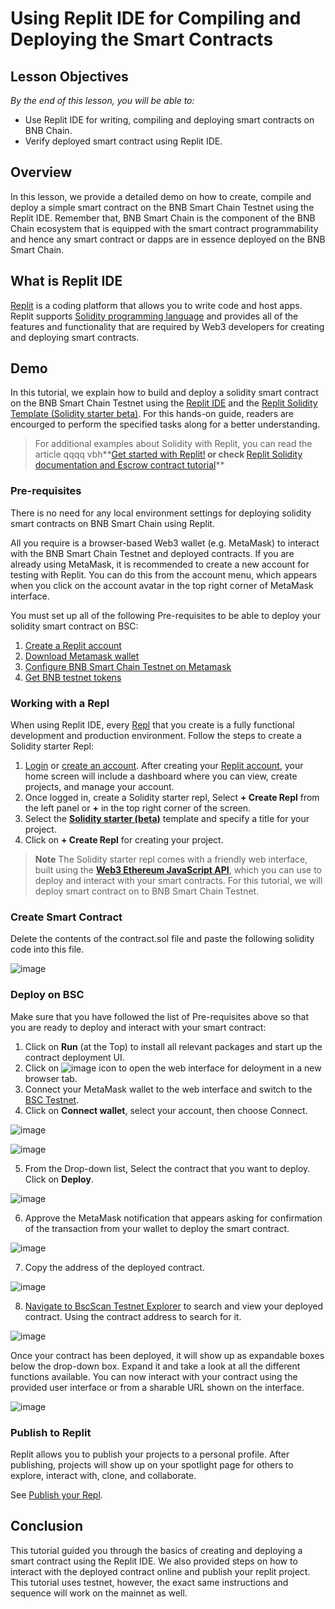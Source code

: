 # Using Replit IDE for Compiling and Deploying the Smart Contracts

## Lesson Objectives 
*By the end of this lesson, you will be able to:*

- Use Replit IDE for writing, compiling and deploying smart contracts on BNB Chain.
- Verify deployed smart contract using Replit IDE.

## Overview
In this lesson, we provide a detailed demo on how to create, compile and deploy a simple smart contract on the BNB Smart Chain Testnet using the Replit IDE. Remember that, BNB Smart Chain is the component of the BNB Chain ecosystem that is equipped with the smart contract programmability and hence any smart contract or dapps are in essence deployed on the BNB Smart Chain.

## What is Replit IDE
[Replit](https://docs.replit.com/tutorials/01-introduction-to-the-repl-it-ide) is a coding platform that allows you to write code and host apps. Replit supports [Solidity programming language](https://replit.com/@replit/Solidity-starter-beta?v=1) and provides all of the features and functionality that are required by Web3 developers for creating and deploying smart contracts.

## Demo 
In this tutorial, we explain how to build and deploy a solidity smart contract on the BNB Smart Chain Testnet using the [Replit IDE](https://replit.com/signup) and the [Replit Solidity Template (Solidity starter beta)](https://replit.com/@replit/Solidity-starter-beta?v=1). For this hands-on guide, readers are encourged to perform the specified tasks along for a better understanding. 

> For additional examples about Solidity with Replit, you can read the article qqqq    vbh**[Get started with Replit!](https://blog.replit.com/solidity)**</ins> or check <ins>**[Replit Solidity documentation and Escrow contract tutorial](https://docs.replit.com/tutorials/33-escrow-contract-with-solidity)**</ins>

### Pre-requisites 
There is no need for any local environment settings for deploying solidity smart contracts on BNB Smart Chain using Replit.
 
All you require is a browser-based Web3 wallet (e.g. MetaMask) to interact with the BNB Smart Chain Testnet and deployed contracts. If you are already using MetaMask, it is recommended to create a new account for testing with Replit. You can do this from the account menu, which appears when you click on the account avatar in the top right corner of MetaMask interface.
 
You must set up all of the following Pre-requisites to be able to deploy your solidity smart contract on BSC:
 
1. [Create a Replit account](https://replit.com/signup)
2. [Download Metamask wallet](https://metamask.io/)
3. [Configure BNB Smart Chain Testnet on Metamask](https://academy.binance.com/en/articles/connecting-metamask-to-binance-smart-chain)
4. [Get BNB testnet tokens](https://testnet.binance.org/faucet-smart)
 
### Working with a Repl
 
When using Replit IDE, every [Repl](https://docs.replit.com/getting-started/using-replit-free#repls) that you create is a fully functional development and production environment. Follow the steps to create a Solidity starter Repl:
 
1. [Login](https://replit.com/login) or [create an account](https://replit.com/signup). After creating your [Replit account](https://docs.replit.com/tutorials/01-introduction-to-the-repl-it-ide), your home screen will include a dashboard where you can view, create projects, and manage your account.
2. Once logged in, create a Solidity starter repl, Select **+ Create Repl** from the left panel or **+** in the top right corner of the screen.
3. Select the [**Solidity starter (beta)**](https://replit.com/@replit/Solidity-starter-beta?v=1) template and specify a title for your project.
4. Click on **+ Create Repl** for creating your project.
 
> **Note**
    The Solidity starter repl comes with a friendly web interface, built using the **[Web3 Ethereum JavaScript API](https://web3js.readthedocs.io/en/v1.5.2/)**, which you can use to deploy and interact with your smart contracts. For this tutorial, we will deploy smart contract on to BNB Smart Chain Testnet.

### Create Smart Contract
Delete the contents of the contract.sol file and paste the following solidity code into this file.

![image](https://user-images.githubusercontent.com/93580180/189648710-7185193d-b705-4453-99f6-51cfa103499e.png)

### Deploy on BSC
 
Make sure that you have followed the list of Pre-requisites above so that you are ready to deploy and interact with your smart contract:
 
1. Click on **Run** (at the Top) to install all relevant packages and start up the contract deployment UI.
2. Click on ![image](https://user-images.githubusercontent.com/93580180/189651036-d5c68e4d-9154-4f36-a9b1-09ddb75bf64c.png) icon to open the web interface for deloyment in a new browser tab.
3. Connect your MetaMask wallet to the web interface and switch to the [BSC Testnet](https://academy.binance.com/en/articles/connecting-metamask-to-binance-smart-chain).
4. Click on **Connect wallet**, select your account, then choose Connect.

![image](https://user-images.githubusercontent.com/93580180/189649199-320b56ef-8cf8-44f7-a90d-d4a640c4521f.png)

![image](https://user-images.githubusercontent.com/93580180/189649134-41518f50-054f-4d5d-9b37-9af57bd16526.png)

5. From the Drop-down list, Select the contract that you want to deploy. Click on **Deploy**.

![image](https://user-images.githubusercontent.com/93580180/189649368-75a8e91d-3225-48f9-81f4-3bc1c2f5a7a5.png)

6. Approve the MetaMask notification that appears asking for confirmation of the transaction from your wallet to deploy the smart contract.

![image](https://user-images.githubusercontent.com/93580180/189649422-4677b218-4292-43dd-8c7f-c9c14d6604fe.png)

7. Copy the address of the deployed contract.

![image](https://user-images.githubusercontent.com/93580180/189649474-8ba1660f-ee56-4284-bdf7-e216161409f5.png)

8. [Navigate to BscScan Testnet Explorer](https://testnet.bscscan.com/) to search and view your deployed contract. Using the contract address to search for it. 
 
![image](https://user-images.githubusercontent.com/93580180/189649528-73701873-9a32-41cc-9276-fe1daafe809d.png)

Once your contract has been deployed, it will show up as expandable boxes below the drop-down box. Expand it and take a look at all the different functions available. You can now interact with your contract using the provided user interface or from a sharable URL shown on the interface.

![image](https://user-images.githubusercontent.com/93580180/189649592-5ce05a4f-1961-41f3-9a97-e0b11f54a470.png)

### Publish to Replit​
 
Replit allows you to publish your projects to a personal profile. After publishing, projects will show up on your spotlight page for others to explore, interact with, clone, and collaborate.
 
See [Publish your Repl](https://docs.replit.com/hosting/sharing-your-repl#publish-your-repl).
 
## Conclusion
This tutorial guided you through the basics of creating and deploying a smart contract using the Replit IDE. We also provided steps on how to interact with the deployed contract online and publish your replit project. This tutorial uses testnet, however, the exact same instructions and sequence will work on the mainnet as well.